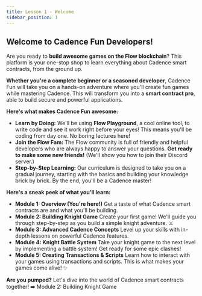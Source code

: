 ```yaml
---
title: Lesson 1 - Welcome
sidebar_position: 1
---
```


## Welcome to Cadence Fun Developers!

Are you ready to **build awesome games on the Flow blockchain**? This platform is your one-stop shop to learn everything about Cadence smart contracts, from the ground up.

**Whether you're a complete beginner or a seasoned developer**, Cadence Fun will take you on a hands-on adventure where you'll create fun games while mastering Cadence. This will transform you into a **smart contract pro**, able to build secure and powerful applications. ️

**Here's what makes Cadence Fun awesome:**

- **Learn by Doing:** We'll be using **Flow Playground**, a cool online tool, to write code and see it work right before your eyes! This means you'll be coding from day one. No boring lectures here!
- **Join the Flow Fam:** The Flow community is full of friendly and helpful developers who are always happy to answer your questions. **Get ready to make some new friends!** (We'll show you how to join their Discord server.)
- **Step-by-Step Learning:** Our curriculum is designed to take you on a gradual journey, starting with the basics and building your knowledge brick by brick. By the end, you'll be a Cadence master!

**Here's a sneak peek of what you'll learn:**

- **Module 1: Overview (You're here!)** Get a taste of what Cadence smart contracts are and what you'll be building.
- **Module 2: Building Knight Game** Create your first game! We'll guide you through step-by-step as you build a simple knight adventure. ⚔️
- **Module 3: Advanced Cadence Concepts** Level up your skills with in-depth lessons on powerful Cadence features.
- **Module 4: Knight Battle System** Take your knight game to the next level by implementing a battle system! Get ready for some epic clashes!
- **Module 5: Creating Transactions & Scripts** Learn how to interact with your games using transactions and scripts. This is what makes your games come alive! ✨

**Are you pumped?** Let's dive into the world of Cadence smart contracts together! ➡️ Module 2: Building Knight Game
